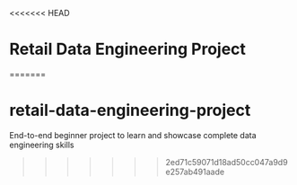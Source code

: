 <<<<<<< HEAD
# Retail Data Engineering Project
=======
# retail-data-engineering-project
End-to-end beginner project to learn and showcase complete data engineering skills
>>>>>>> 2ed71c59071d18ad50cc047a9d9e257ab491aade
